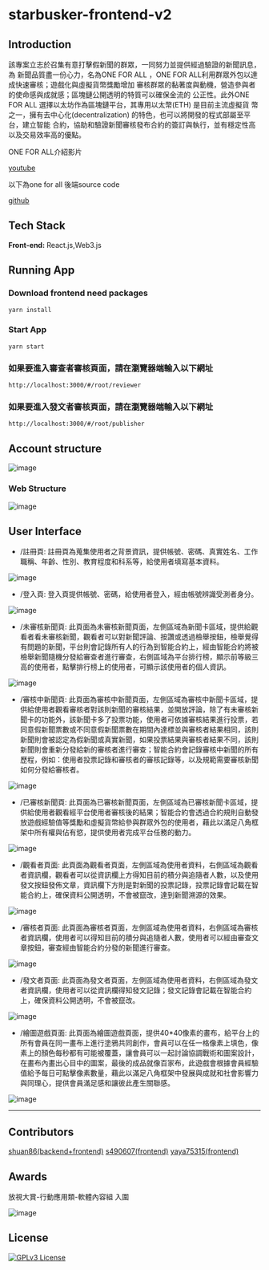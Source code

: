 # starbusker-frontend-v2
## Introduction
該專案立志於召集有意打擊假新聞的群眾，一同努力並提供經過驗證的新聞訊息，為
新聞品質盡一份心力，名為ONE FOR ALL ，ONE FOR ALL利用群眾外包以達成快速審核；遊戲化與虛擬貨幣獎勵增加
審核群眾的黏著度與動機，營造參與者的使命感與成就感；區塊鏈公開透明的特質可以確保金流的
公正性。此外ONE FOR ALL 選擇以太坊作為區塊鏈平台，其專用以太幣(ETH) 是目前主流虛擬貨
幣之一，擁有去中心化(decentralization) 的特色，也可以將開發的程式部屬至平台，建立智能
合約，協助和驗證新聞審核發布合約的簽訂與執行，並有穩定性高以及交易效率高的優點。

ONE FOR ALL介紹影片


[youtube](https://www.youtube.com/watch?v=C08xUTg3xN4)



以下為one for all 後端source code

[github](https://github.com/shuan86/oneforall-backend)
## Tech Stack

**Front-end:**  React.js,Web3.js




## Running App

### Download frontend need packages
```
yarn install
```
### Start App

```
yarn start
```
### 如果要進入審查者審核頁面，請在瀏覽器端輸入以下網址
```
http://localhost:3000/#/root/reviewer
```
### 如果要進入發文者審核頁面，請在瀏覽器端輸入以下網址
```
http://localhost:3000/#/root/publisher
```
## Account structure

![image](https://github.com/shuan86/oneforall-frontend/blob/main/readme-image/%E7%99%BC%E6%96%87%E8%80%85%E5%92%8C%E5%AF%A9%E6%A0%B8%E8%80%85%E8%88%87%E8%A7%80%E7%9C%8B%E8%80%85%E9%97%9C%E4%BF%82%E5%9C%96.png)
### Web Structure
![image](https://github.com/shuan86/oneforall-frontend/blob/main/readme-image/%E7%B6%B2%E6%9E%B6%E6%9E%B6%E6%A7%8B%E5%9C%96.png)
## User Interface
* /註冊頁: 註冊頁為蒐集使用者之背景資訊，提供帳號、密碼、真實姓名、工作職稱、年齡、性別、教育程度和科系等，給使用者填寫基本資料。

![image](https://github.com/shuan86/oneforall-frontend/blob/main/readme-image/%E8%A8%BB%E5%86%8A%E9%A0%81.png)

* /登入頁: 登入頁提供帳號、密碼，給使用者登入，經由帳號辨識受測者身分。

![image](https://github.com/shuan86/oneforall-frontend/blob/main/readme-image/%E7%99%BB%E5%85%A5%E9%A0%81.png)

* /未審核新聞頁: 此頁面為未審核新聞頁面，左側區域為新聞卡區域，提供給觀看者看未審核新聞，觀看者可以對新聞評論、按讚或透過檢舉按鈕，檢舉覺得有問題的新聞，平台則會記錄所有人的行為到智能合約上，經由智能合約將被檢舉新聞隨機分發給審查者進行審查，右側區域為平台排行榜，顯示前等級三高的使用者，點擊排行榜上的使用者，可顯示該使用者的個人資訊。

![image](https://github.com/shuan86/oneforall-frontend/blob/main/readme-image/%E6%9C%AA%E5%AF%A9%E6%A0%B8%E6%96%B0%E8%81%9E%E9%A0%81.png)

* /審核中新聞頁: 此頁面為審核中新聞頁面，左側區域為審核中新聞卡區域，提供給使用者觀看審核者對該則新聞的審核結果，並開放評論，除了有未審核新聞卡的功能外，該新聞卡多了投票功能，使用者可依據審核結果進行投票，若同意假新聞票數或不同意假新聞票數在期間內達標並與審核者結果相同，該則新聞則會被認定為假新聞或真實新聞，如果投票結果與審核者結果不同，該則新聞則會重新分發給新的審核者進行審查；智能合約會記錄審核中新聞的所有歷程，例如：使用者投票記錄和審核者的審核記錄等，以及規範需要審核新聞如何分發給審核者。

![image](https://github.com/shuan86/oneforall-frontend/blob/main/readme-image/%E5%AF%A9%E6%A0%B8%E4%B8%AD%E6%96%B0%E8%81%9E%E9%A0%81.png)

* /已審核新聞頁: 此頁面為已審核新聞頁面，左側區域為已審核新聞卡區域，提供給使用者觀看經平台使用者審核後的結果；智能合約會透過合約規則自動發放遊戲經驗值等獎勵和虛擬貨幣給參與群眾外包的使用者，藉此以滿足八角框架中所有權與佔有慾，提供使用者完成平台任務的動力。

![image](https://github.com/shuan86/oneforall-frontend/blob/main/readme-image/%E5%B7%B2%E5%AF%A9%E6%A0%B8%E6%96%B0%E8%81%9E%E9%A0%81.png)

* /觀看者頁面: 此頁面為觀看者頁面，左側區域為使用者資料，右側區域為觀看者資訊欄，觀看者可以從資訊欄上方得知目前的積分與追隨者人數，以及使用發文按鈕發佈文章，資訊欄下方則是對新聞的投票記錄，投票記錄會記載在智能合約上，確保資料公開透明，不會被竄改，達到新聞溯源的效果。

![image](https://github.com/shuan86/oneforall-frontend/blob/main/readme-image/%E8%A7%80%E7%9C%8B%E8%80%85%E9%A0%81%E9%9D%A2.png)

* /審核者頁面: 此頁面為審核者頁面，左側區域為使用者資料，右側區域為審核者資訊欄，使用者可以得知目前的積分與追隨者人數，使用者可以經由審查文章按鈕，審查經由智能合約分發的新聞進行審查。

![image](https://github.com/shuan86/oneforall-frontend/blob/main/readme-image/%E5%AF%A9%E6%A0%B8%E8%80%85%E9%A0%81%E9%9D%A2.png)

* /發文者頁面: 此頁面為發文者頁面，左側區域為使用者資料，右側區域為發文者資訊欄，使用者可以從資訊欄得知發文記錄；發文記錄會記載在智能合約上，確保資料公開透明，不會被竄改。

![image](https://github.com/shuan86/oneforall-frontend/blob/main/readme-image/%E7%99%BC%E6%96%87%E8%80%85%E9%A0%81%E9%9D%A2.png)

* /繪圖遊戲頁面: 此頁面為繪圖遊戲頁面，提供40*40像素的畫布，給平台上的所有會員在同一畫布上進行塗鴉共同創作，會員可以在任一格像素上填色，像素上的顏色每秒都有可能被覆蓋，讓會員可以一起討論協調戰術和圖案設計，在畫布內畫出心目中的圖案，最後的成品就像百家布，此遊戲會根據會員經驗值給予每日可點擊像素數量，藉此以滿足八角框架中發展與成就和社會影響力與同理心，提供會員滿足感和讓彼此產生關聯感。

![image](https://github.com/shuan86/oneforall-frontend/blob/main/readme-image/%E7%B9%AA%E5%9C%96%E9%81%8A%E6%88%B2%E9%A0%81%E9%9D%A2.png)

---
## Contributors 
[shuan86(backend+frontend)](https://github.com/shuan86)
[s490607(frontend)](https://github.com/s490607)
[yaya75315(frontend)](https://github.com/yaya75315)

## Awards
放視大賞-行動應用類-軟體內容組 入圍

![image](https://github.com/shuan86/oneforall-frontend/blob/main/readme-image/award/certificate.png)


## License
[![GPLv3 License](https://img.shields.io/badge/License-GPL%20v3-yellow.svg)](https://opensource.org/licenses/)
